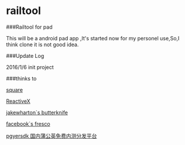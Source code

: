 # railtool
###Railtool for pad

This will be a android pad app ,It's started now for my personel use,So,I think clone it is not good idea.






###Update Log

2016/1/6 init project  





###thinks to 

[square](https://github.com/square)

[ReactiveX](https://github.com/ReactiveX)

[jakewharton`s butterknife](https://github.com/JakeWharton/butterknife)

[facebook`s fresco](https://github.com/facebook/fresco)

[pgyersdk 国内蒲公英免费内测分发平台](http://www.pgyer.com/)
